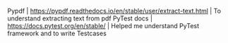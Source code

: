 Pypdf | https://pypdf.readthedocs.io/en/stable/user/extract-text.html | To understand extracting text from pdf
PyTest docs | https://docs.pytest.org/en/stable/ | Helped me understand PyTest framework and to write Testcases